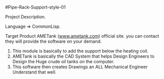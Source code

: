 #Pipe-Rack-Support-style-01

Project Description.

Language => CommonLisp.

Target Product AMETank (www.ametank.com) official site.
you can contact they will provide the software on your demand.

1) This module is basically to add the support below the heating coil.
2) AMETank is basically the CAD System that helps Design Engineers to Design the Huge crude oil tanks on the computer.
3) This software then creates Drawings an ALL Mechanical Engineer Understand that well.
